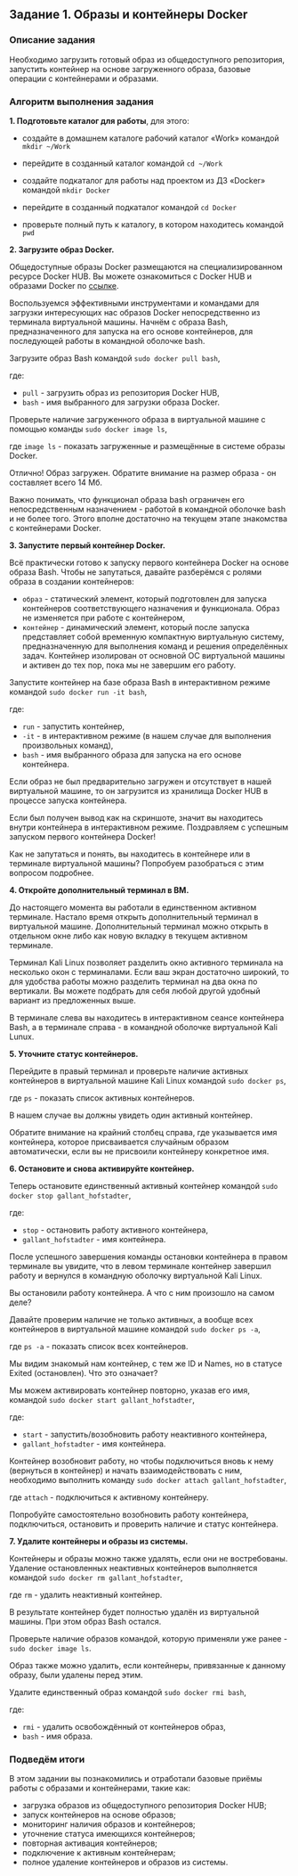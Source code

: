 ## Задание 1. Образы и контейнеры Docker

### Описание задания

Необходимо загрузить готовый образ из общедоступного репозитория, запустить контейнер на основе загруженного образа, базовые операции с контейнерами и образами.

### Алгоритм выполнения задания

**1. Подготовьте каталог для работы**, для этого:
- создайте в домашнем каталоге рабочий каталог «Work» командой 
`mkdir ~/Work`

- перейдите в созданный каталог командой 
`cd ~/Work`

- создайте подкаталог для работы над проектом из ДЗ «Docker» командой 
`mkdir Docker`

- перейдите в созданный подкаталог командой 
`cd Docker`

- проверьте полный путь к каталогу, в котором находитесь командой 
`pwd`

**2. Загрузите образ Docker.**

Общедоступные образы Docker размещаются на специализированном ресурсе Docker HUB. Вы можете ознакомиться с Docker HUB и образами Docker по [ссылке](https://hub.docker.com/).

Воспользуемся эффективными инструментами и командами для загрузки интересующих нас образов Docker непосредственно из терминала виртуальной машины. Начнём с образа Bash, предназначенного для запуска на его основе контейнеров, для последующей работы в командной оболочке bash.

Загрузите образ Bash командой 
`sudo docker pull bash`,

где:
- `pull` - загрузить образ из репозитория Docker HUB,
- `bash` - имя выбранного для загрузки образа Docker.

Проверьте наличие загруженного образа в виртуальной машине с помощью команды 
`sudo docker image ls`,

где `image ls` - показать загруженные и размещённые в системе образы Docker.

Отлично! Образ загружен. Обратите внимание на размер образа - он составляет всего 14 Мб.

Важно понимать, что функционал образа bash ограничен его непосредственным назначением - работой в командной оболочке bash и не более того. Этого вполне достаточно на текущем этапе знакомства с контейнерами Docker.

**3. Запустите первый контейнер Docker.**

Всё практически готово к запуску первого контейнера Docker на основе образа Bash. Чтобы не запутаться, давайте разберёмся с ролями образа в создании контейнеров:

- `образ` - статический элемент, который подготовлен для запуска контейнеров соответствующего назначения и функционала. Образ не изменяется при работе с контейнером,
- `контейнер` - динамический элемент, который после запуска представляет собой временную компактную виртуальную систему, предназначенную для выполнения команд и решения определённых задач. Контейнер изолирован от основной ОС виртуальной машины и активен до тех пор, пока мы не завершим его работу. 

Запустите контейнер на базе образа Bash в интерактивном режиме командой
`sudo docker run -it bash`,

где:
- `run` - запустить контейнер,
- `-it` - в интерактивном режиме (в нашем случае для выполнения произвольных команд),
- `bash` - имя выбранного образа для запуска на его основе контейнера. 

Если образ не был предварительно загружен и отсутствует в нашей виртуальной машине, то он загрузится из хранилища Docker HUB в процессе запуска контейнера.

Если был получен вывод как на скриншоте, значит вы находитесь внутри контейнера в интерактивном режиме. Поздравляем с успешным запуском первого контейнера Docker! 

Как не запутаться и понять, вы находитесь в контейнере или в терминале виртуальной машины? Попробуем разобраться с этим вопросом подробнее. 

**4. Откройте дополнительный терминал в ВМ.**

До настоящего момента вы работали в единственном активном терминале. Настало время открыть дополнительный терминал в виртуальной машине. Дополнительный терминал можно открыть в отдельном окне либо как новую вкладку в текущем активном терминале. 

Терминал Kali Linux позволяет разделить окно активного терминала на несколько окон с терминалами. Если ваш экран достаточно широкий, то для удобства работы можно разделить терминал на два окна по вертикали. Вы можете подбрать для себя любой другой удобный вариант из предложенных выше.

В терминале слева вы находитесь в интерактивном сеансе контейнера Bash, а в терминале справа - в командной оболочке виртуальной Kali Lunux.

**5. Уточните статус контейнеров.**

Перейдите в правый терминал и проверьте наличие активных контейнеров в виртуальной машине Kali Linux командой
`sudo docker ps`,

где `ps` - показать список активных контейнеров.

В нашем случае вы должны увидеть один активный контейнер.

Обратите внимание на крайний столбец справа, где указывается имя контейнера, которое присваивается случайным образом автоматически, если вы не присвоили контейнеру конкретное имя. 

**6. Остановите и снова активируйте контейнер.**

Теперь остановите единственный активный контейнер командой
`sudo docker stop gallant_hofstadter`,

где:
- `stop` - остановить работу активного контейнера,
- `gallant_hofstadter` - имя контейнера.

После успешного завершения команды остановки контейнера в правом терминале вы увидите, что в левом терминале контейнер завершил работу и вернулся в командную оболочку виртуальной Kali Linux.

Вы остановили работу контейнера. А что с ним произошло на самом деле?

Давайте проверим наличие не только активных, а вообще всех контейнеров в виртуальной машине командой
`sudo docker ps -a`,

где `ps -a` - показать список всех контейнеров.

Мы видим знакомый нам контейнер, с тем же ID и Names, но в статусе Exited (остановлен). Что это означает?

Мы можем активировать контейнер повторно, указав его имя, командой
`sudo docker start gallant_hofstadter`,

где:
- `start` - запустить/возобновить работу неактивного контейнера,
- `gallant_hofstadter` - имя контейнера.

Контейнер возобновит работу, но чтобы подключиться вновь к нему (вернуться в контейнер) и начать взаимодействовать с ним, необходимо выполнить команду
`sudo docker attach gallant_hofstadter`,

где `attach` - подключиться к активному контейнеру.

Попробуйте самостоятельно возобновить работу контейнера, подключиться, остановить и проверить наличие и статус контейнера.

**7. Удалите контейнеры и образы из системы.**

Контейнеры и образы можно также удалять, если они не востребованы. Удаление остановленных неактивных контейнеров выполняется командой
`sudo docker rm gallant_hofstadter`,

где `rm` - удалить неактивный контейнер.

В результате контейнер будет полностью удалён из виртуальной машины. При этом образ Bash остался. 

Проверьте наличие образов командой, которую применяли уже ранее - 
`sudo docker image ls`.

Образ также можно удалить, если контейнеры, привязанные к данному образу, были удалены перед этим.

Удалите единственный образ командой
`sudo docker rmi bash`,

где:
- `rmi` - удалить освобождённый от контейнеров образ,
- `bash` - имя образа.

### Подведём итоги

В этом задании вы познакомились и отработали базовые приёмы работы с образами и контейнерами, такие как:
- загрузка образов из общедоступного репозитория Docker HUB;
- запуск контейнеров на основе образов;
- мониторинг наличия образов и контейнеров;
- уточнение статуса имеющихся контейнеров;
- повторная активация контейнеров;
- подключение к активным контейнерам;
- полное удаление контейнеров и образов из системы.
